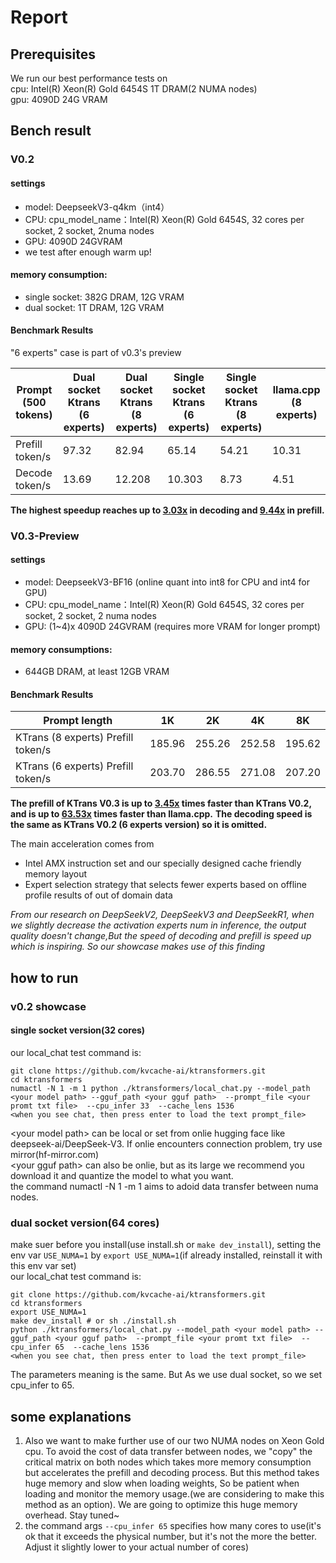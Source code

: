 # Report
## Prerequisites
We run our best performance tests on <br>
cpu: Intel(R) Xeon(R) Gold 6454S 1T DRAM(2 NUMA nodes)<br>
gpu: 4090D 24G VRAM <br>
## Bench result
### V0.2
#### settings
- model: DeepseekV3-q4km（int4）<br>
- CPU: cpu_model_name：Intel(R) Xeon(R) Gold 6454S, 32 cores per socket, 2 socket, 2numa nodes
- GPU: 4090D 24GVRAM
- we test after enough warm up!
#### memory consumption:
  - single socket: 382G DRAM, 12G VRAM
  - dual socket: 1T DRAM, 12G VRAM

#### Benchmark Results

"6 experts" case is part of v0.3's preview

| Prompt<br>(500 tokens) | Dual socket Ktrans (6 experts) | Dual socket Ktrans (8 experts) | Single socket Ktrans (6 experts) | Single socket Ktrans (8 experts)| llama.cpp (8 experts) | 
| --- | --- | --- | --- | --- | --- | 
| Prefill token/s | 97.32 | 82.94 | 65.14 | 54.21 | 10.31 |
| Decode token/s | 13.69 | 12.208 | 10.303 | 8.73 |4.51 |

**The highest speedup reaches up to <u>3.03x</u> in decoding and <u>9.44x</u> in prefill.**

### V0.3-Preview
#### settings
- model: DeepseekV3-BF16 (online quant into int8 for CPU and int4 for GPU)
- CPU: cpu_model_name：Intel(R) Xeon(R) Gold 6454S, 32 cores per socket, 2 socket, 2 numa nodes
- GPU: (1~4)x 4090D 24GVRAM (requires more VRAM for longer prompt)

#### memory consumptions:
- 644GB DRAM, at least 12GB VRAM

#### Benchmark Results
| Prompt length  | 1K  | 2K  | 4K  | 8K |
|---------------|-----|-----|-----|-----|
| KTrans (8 experts) Prefill token/s |   185.96  |  255.26   |  252.58   |  195.62   |
| KTrans (6 experts) Prefill token/s |   203.70  |  286.55   |  271.08   |  207.20   |

**The prefill of KTrans V0.3 is up to <u>3.45x</u> times faster than KTrans V0.2, and is up to <u>63.53x</u> times faster than llama.cpp.**
**The decoding speed is the same as KTrans V0.2 (6 experts version) so it is omitted.**

The main acceleration comes from 
- Intel AMX instruction set and our specially designed cache friendly memory layout
- Expert selection strategy that selects fewer experts based on offline profile results of out of domain data


*From our research on DeepSeekV2, DeepSeekV3 and DeepSeekR1, 
when we slightly decrease the activation experts num in inference, 
the output quality doesn't change,But the speed of decoding and prefill 
is speed up which is inspiring. So our showcase makes use of this finding*

## how to run
### v0.2 showcase
#### single socket version(32 cores)
our local_chat test command is:
``` shell
git clone https://github.com/kvcache-ai/ktransformers.git
cd ktransformers
numactl -N 1 -m 1 python ./ktransformers/local_chat.py --model_path <your model path> --gguf_path <your gguf path>  --prompt_file <your promt txt file>  --cpu_infer 33  --cache_lens 1536 
<when you see chat, then press enter to load the text prompt_file>
```
\<your model path\> can be local or set from onlie hugging face like deepseek-ai/DeepSeek-V3. If onlie encounters connection problem, try use mirror(hf-mirror.com) <br>
\<your gguf path\> can also be onlie, but as its large we recommend you download it and quantize the model to what you want.<br>
the command numactl -N 1 -m 1 aims to adoid data transfer between numa nodes.
### dual socket version(64 cores)
make suer before you install(use install.sh or `make dev_install`), setting the env var `USE_NUMA=1` by `export USE_NUMA=1`(if already installed, reinstall it with this env var set) <br>
our local_chat test command is:
``` shell
git clone https://github.com/kvcache-ai/ktransformers.git
cd ktransformers
export USE_NUMA=1
make dev_install # or sh ./install.sh
python ./ktransformers/local_chat.py --model_path <your model path> --gguf_path <your gguf path>  --prompt_file <your promt txt file>  --cpu_infer 65  --cache_lens 1536 
<when you see chat, then press enter to load the text prompt_file>
```
The parameters meaning is the same. But As we  use dual socket, so we set cpu_infer to 65.
## some explanations
1. Also we want to make further use of our two NUMA nodes on Xeon Gold cpu. 
To avoid the cost of data transfer between nodes, we "copy" the critical matrix on 
both nodes which takes more memory consumption but accelerates the prefill and decoding process.
But this method takes huge memory and slow when loading weights, So be patient when loading
and monitor the memory usage.(we are considering to make this method as an option). We are going to optimize this huge memory overhead. Stay tuned~ <br>
2. the command args `--cpu_infer 65` specifies how many cores to use(it's ok that it exceeds the physical number, 
but it's not the more the better. Adjust it slightly lower to your actual number of cores)<br>
